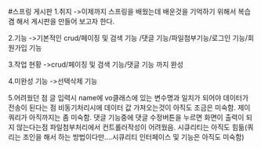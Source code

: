 #스프링 게시판
1.취지
->이제까지 스프링을 배웠는데 배운것을 기억하기 위해서 복습 겸 해서 게시판을 만들어 보고자 한다.

2.기능
->기본적인 crud/페이징 및 검색 기능 /댓글 기능/파일첨부기능/로그인 기능/회원가입 기능

3.작업 현황
->crud/페이징 및 검색 기능/댓글 기능 까지 완성

4.미완성 기능
->선택삭제 기능

5.어려웠던 점
글 입력시 name에 vo클래스에 있는 변수명과 일치가 되어야 데이터가 전송이 된다는 점
비동기처리시에 데이터 값 가져오는것이 아직도 조금은 미숙함.
제이쿼리가 아직까지는 좀 미숙함.
댓글 기능중에 댓글 수정버튼을 누르면 화면이 출력이 되지 않는다는점
파일첨부처리에서 컨트롤러작성이 어려웠음.
시큐리티는 아직도 힘듦(쿼리는 조인을 해서 하는 방법이다만....시큐리티 인터페이스 및 기능은 아직도 미숙함)
